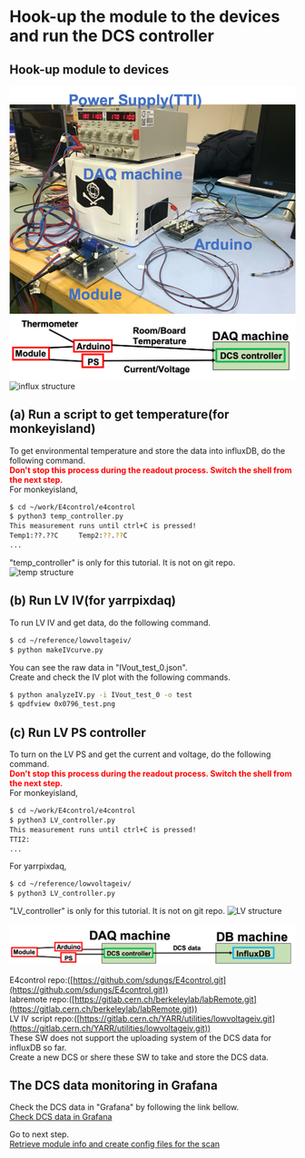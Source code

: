 # Hook-up the module to the devices and run the DCS controller

## Hook-up module to devices
![DCS system picture](../images/qc-flow/demo_hook_up.png)
![DCS system](../images/qc-flow/demo_DCS_structure.png)
![influx structure](../images/qc-flow/influx_structure.png)

## (a) Run a script to get temperature(for monkeyisland)
To get environmental temperature and store the data into influxDB, do the following command.<br>
<span style="color: red; ">**Don't stop this process during the readout process. Switch the shell from the next step.**</span>
<br>
For monkeyisland,
```bash
$ cd ~/work/E4control/e4control
$ python3 temp_controller.py
This measurement runs until ctrl+C is pressed!
Temp1:??.??C     Temp2:??.??C
...
```
"temp_controller" is only for this tutorial. It is not on git repo.
![temp structure](../images/qc-flow/influx_temp_structure.png)

## (b) Run LV IV(for yarrpixdaq)
To run LV IV and get data, do the following command.<br>
```bash
$ cd ~/reference/lowvoltageiv/
$ python makeIVcurve.py
```
You can see the raw data in "IVout_test_0.json".<br>
Create and check the IV plot with the following commands.<br>
```bash
$ python analyzeIV.py -i IVout_test_0 -o test
$ qpdfview 0x0796_test.png
```

## (c) Run LV PS controller
To turn on the LV PS and get the current and voltage, do the following command.<br>
<span style="color: red; ">**Don't stop this process during the readout process. Switch the shell from the next step.**</span>
<br>
For monkeyisland,
```bash
$ cd ~/work/E4control/e4control
$ python3 LV_controller.py
This measurement runs until ctrl+C is pressed!
TTI2:
...
```
For yarrpixdaq,
```bash
$ cd ~/reference/lowvoltageiv/
$ python3 LV_controller.py
```

"LV_controller" is only for this tutorial. It is not on git repo.
![LV structure](../images/qc-flow/influx_LV_structure.png)

![DCS system](../images/qc-flow/demo_dcs_system.png)

E4control repo:([https://github.com/sdungs/E4control.git](https://github.com/sdungs/E4control.git))<br>
labremote repo:([https://gitlab.cern.ch/berkeleylab/labRemote.git](https://gitlab.cern.ch/berkeleylab/labRemote.git))<br>
LV IV script repo:([https://gitlab.cern.ch/YARR/utilities/lowvoltageiv.git](https://gitlab.cern.ch/YARR/utilities/lowvoltageiv.git))<br>
These SW does not support the uploading system of the DCS data for influxDB so far.<br>
Create a new DCS or shere these SW to take and store the DCS data.<br>

## The DCS data monitoring in Grafana
Check the DCS data in "Grafana" by following the link bellow.<br>
[Check DCS data in Grafana](database_demonstration_grafana.md)<br>


Go to next step.<br>
[Retrieve module info and create config files for the scan](setup_for_scan.md)<br>
